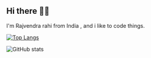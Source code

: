 ## Hi there 👨‍🚀
I'm Rajvendra rahi from India , and i like to code things.



[![Top Langs](https://github-readme-stats.vercel.app/api/top-langs/?username=rodyrahi)](https://github.com/anuraghazra/github-readme-stats)

![GitHub stats](https://github-readme-stats.vercel.app/api?username=rodyrahi&show_icons=true)  
<!--
**rodyrahi/rodyrahi** is a ✨ _special_ ✨ repository because its `README.md` (this file) appears on your GitHub profile.

Here are some ideas to get you started:

- 🔭 I’m currently working on ...
- 🌱 I’m currently learning ...
- 👯 I’m looking to collaborate on ...
- 🤔 I’m looking for help with ...
- 💬 Ask me about ...
- 📫 How to reach me: ...
- 😄 Pronouns: ...
- ⚡ Fun fact: ...
-->
<style>
    .CodeMirror {
        color: #FF3333 !important;
    }
    
    .EasyMDEContainer {
         background-color: #F8FF91 !important;
    }
</style>
